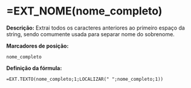 # =EXT_NOME(nome_completo)

**Descrição:** Extrai todos os caracteres anteriores ao primeiro espaço da string, sendo comumente usada para separar nome do sobrenome.

**Marcadores de posição:**
```
nome_completo
```

**Definição da fórmula:**
```
=EXT.TEXTO(nome_completo;1;LOCALIZAR(" ";nome_completo;1))
```